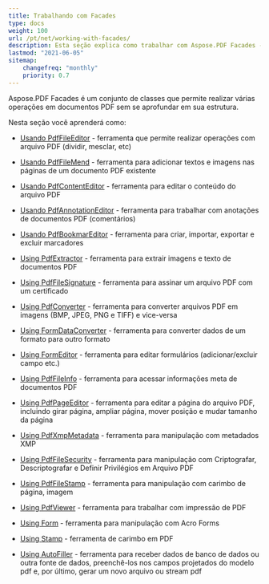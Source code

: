 ```yaml
---
title: Trabalhando com Facades
type: docs
weight: 100
url: /pt/net/working-with-facades/
description: Esta seção explica como trabalhar com Aspose.PDF Facades - um conjunto de ferramentas para operações populares com PDF.
lastmod: "2021-06-05"
sitemap:
    changefreq: "monthly"
    priority: 0.7
---
```


Aspose.PDF Facades é um conjunto de classes que permite realizar várias operações em documentos PDF sem se aprofundar em sua estrutura.

Nesta seção você aprenderá como:

- [Usando PdfFileEditor](/pdf/pt/net/pdffileeditor-class/) - ferramenta que permite realizar operações com arquivo PDF (dividir, mesclar, etc)
- [Usando PdfFileMend](/pdf/pt/net/pdffilemend-class/) - ferramenta para adicionar textos e imagens nas páginas de um documento PDF existente
- [Usando PdfContentEditor](/pdf/pt/net/pdfcontenteditor-class/) - ferramenta para editar o conteúdo do arquivo PDF
- [Usando PdfAnnotationEditor](/pdf/pt/net/pdfannotationeditor-class/) - ferramenta para trabalhar com anotações de documentos PDF (comentários)

- [Usando PdfBookmarEditor](/pdf/pt/net/working-with-bookmarks-facades/) - ferramenta para criar, importar, exportar e excluir marcadores
- [Using PdfExtractor](/pdf/pt/net/pdfextractor-class/) - ferramenta para extrair imagens e texto de documentos PDF
- [Using PdfFileSignature](/pdf/pt/net/pdffilesignature-class/) - ferramenta para assinar um arquivo PDF com um certificado
- [Using PdfConverter](/pdf/pt/net/pdfconverter-class/) - ferramenta para converter arquivos PDF em imagens (BMP, JPEG, PNG e TIFF) e vice-versa
- [Using FormDataConverter](/pdf/pt/net/formdataconverter-class/) - ferramenta para converter dados de um formato para outro formato
- [Using FormEditor](/pdf/pt/net/formeditor-class/) - ferramenta para editar formulários (adicionar/excluir campo etc.)
- [Using PdfFileInfo](/pdf/pt/net/pdffileinfo-class/) - ferramenta para acessar informações meta de documentos PDF
- [Using PdfPageEditor](/pdf/pt/net/pdfpageeditor-class/) - ferramenta para editar a página do arquivo PDF, incluindo girar página, ampliar página, mover posição e mudar tamanho da página
- [Using PdfXmpMetadata](/pdf/pt/net/pdfxmpmetadata-class/) - ferramenta para manipulação com metadados XMP

- [Using PdfFileSecurity](/pdf/pt/net/pdffilesecurity-class/) - ferramenta para manipulação com Criptografar, Descriptografar e Definir Privilégios em Arquivo PDF
- [Using PdfFileStamp](/pdf/pt/net/pdffilestamp-class/) - ferramenta para manipulação com carimbo de página, imagem  
- [Using PdfViewer](/pdf/pt/net/pdfviewer-class/) - ferramenta para trabalhar com impressão de PDF  
- [Using Form](/pdf/pt/net/form-class/) - ferramenta para manipulação com Acro Forms  
- [Using Stamp](/pdf/pt/net/stamp-class/) - ferramenta de carimbo em PDF  
- [Using AutoFiller](/pdf/pt/net/autofiller-class/) - ferramenta para receber dados de banco de dados ou outra fonte de dados, preenchê-los nos campos projetados do modelo pdf e, por último, gerar um novo arquivo ou stream pdf